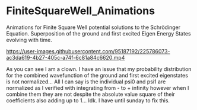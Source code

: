 # FiniteSquareWell_Animations
Animations for Finite Square Well potential solutions to the Schrödinger Equation. Superposition of the ground and first excited Eigen Energy States evolving with time.


https://user-images.githubusercontent.com/95187192/225786073-ac3da619-4b27-405c-a74f-6c81a84c6620.mp4

As you can see I am a clown. I have an issue that my probability distribution for the combined wavefunction of the ground and first excited eigenstates is not normalized... All I can say is the individual psi0 and psi1 are normalized as I verified with integrating from - to + infinity however when I combine them they are not despite the absolute value square of their coefficients also adding up to 1... Idk. I have until sunday to fix this.
